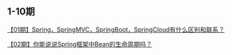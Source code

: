 ## 1-10期

<a href="https://mp.weixin.qq.com/s?__biz=MzUyNDkzNzczNQ==&tempkey=MTA3MF9BTWlaUjR1bUR1WnJlbFdhODZYZTFybTRQR2JDaWdxVXAtcnZFRno5WFhtNUdjWFU3Z0o1VVA3OFU0UUNjMG5NUm83eWFUUjVvTWJsMVFhbDF5Qnd0d2FOQ1dKNzRUMWRTVkRPbGNnWERldWMtTFZYNGhlOF96a2FWenFOOHhFMkhmNlE5R01OaVF0b3ZTSUZleHdsUTQyS210Z1ZoT0ZRNHJOcXhBfn4%3D&chksm=7a271c144d5095025b360fbfa0250eb2e7e36b92b7c97963cfc25cddb1bdfb6ad433d1e51772#rd">【01期】Spring，SpringMVC，SpringBoot，SpringCloud有什么区别和联系？</a>

<a href="https://mp.weixin.qq.com/s?__biz=MzUyNDkzNzczNQ==&mid=2247492536&idx=3&sn=e92f61cd862c7687183e9075b3c4597c&chksm=fa271cd0cd5095c69d0499296b42457569dfc7a77aa12767c4c8249d17f574341693029b7383&token=909974146&lang=zh_CN#rd">【02期】你能说说Spring框架中Bean的生命周期吗？</a>
